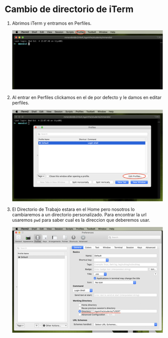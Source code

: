 # Cambio de directorio de iTerm

1. Abrimos iTerm y entramos en Perfiles.
    
    ![ ](./Cambio%20de%20directorio%20de%20iTerm/Screen_Shot_2023-10-04_at_3.24.02_PM.png)
    
     
    
2. Al entrar en Perfiles clickamos en el de por defecto y le damos en editar perfiles.
    
    ![ ](./Cambio%20de%20directorio%20de%20iTerm/Screen_Shot_2023-10-04_at_3.25.43_PM.png)
    
     
    
3. El Directorio de Trabajo estara en el Home pero nosotros lo cambiaremos a un directorio personalizado. Para encontrar la url usaremos `pwd` para saber cual es la direccion que deberemos usar.
    
    ![Screen Shot 2023-10-04 at 3.30.32 PM.png](./Cambio%20de%20directorio%20de%20iTerm/Screen_Shot_2023-10-04_at_3.30.32_PM.png)